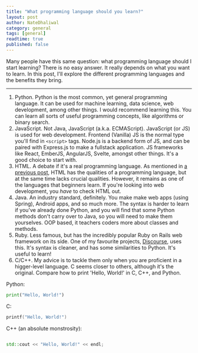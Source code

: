 ```yaml
---
title: "What programming language should you learn?"
layout: post
author: NateDhaliwal
category: general
tags: [general]
readtime: true
published: false
---
```


Many people have this same question: what programming language should I start learning? There is no easy answer. It really depends on what you want to learn. In this post, I'll explore the different programming languages and the benefits they bring.

<hr />

1. Python. Python is the most common, yet general programming language. It can be used for machine learning, data science, web development, among other things. I would recommend learning this. You can learn all sorts of useful programming concepts, like algorithms or binary search.
2. JavaScript. Not Java, JavaScript (a.k.a. ECMAScript). JavaScript (or JS) is used for web development. Frontend (Vanilla) JS is the normal type you'll find in `<script>` tags. Node.js is a backend form of JS, and can be paired with Express.js to make a fullstack application. JS frameworks like React, EmberJS, AngularJS, Svelte, amongst other things. It's a good choice to start with.
3. HTML. A debate if it's a real programming language. As mentioned in [a previous post](/blog/discussion/2025/03/01/HTML-isn't-a-programming-language-or-is-it), HTML has the qualities of a programming language, but at the same time lacks crucial qualities. However, it remains as one of the languages that beginners learn. If you're looking into web development, you *have* to check HTML out.
4. Java. An industry standard, definitely. You make make web apps (using Spring), Android apps, and so much more. The syntax is harder to learn if you've already done Python, and you will find that some Python methods don't carry over to Java, so you will need to make them yourselves. OOP based, it teachers coders more about classes and methods.
5. Ruby. Less famous, but has the incredibly popular Ruby on Rails web framework on its side. One of my favourite projects, [Discourse](https://discourse.org), uses this. It's syntax is cleaner, and has some similarities to Python. It's useful to learn!
6. C/C++. My advice is to tackle them only when you are proficient in a higger-level language. C seems closer to others, although it's the original. Compare how to print 'Hello, World!' in C, C++, and Python.

Python:
```python
print("Hello, World!")
```
C:
```c
printf("Hello, World!")
```
C++ (an absolute monstrosity):
```cpp

std::cout << "Hello, World!" << endl;
```
